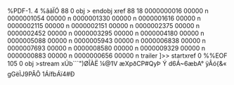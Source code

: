 %PDF-1. 4 %âãÏÓ 88 0 obj > endobj xref 88 18 0000000016 00000 n 0000001054 00000 n 0000001330 00000 n 0000001616 00000 n 0000002115 00000 n 0000002151 00000 n 0000002375 00000 n 0000002452 00000 n 0000003295 00000 n 0000004180 00000 n 0000005088 00000 n 0000005943 00000 n 0000006838 00000 n 0000007693 00000 n 0000008580 00000 n 0000009329 00000 n 0000000883 00000 n 0000000656 00000 n trailer \]>> startxref 0 %%EOF 105 0 obj >stream xÚb\`\`\`")ØÎÀË ¼@1V æXpðCP#QyÞ Ý d6Á~6æbA° ÿÂó{&« gGëÌJ9PÂÔ 1ÁífbÁï4#Ð